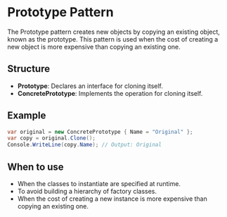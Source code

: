 # Prototype Pattern

The Prototype pattern creates new objects by copying an existing object, known as the prototype. This pattern is used when the cost of creating a new object is more expensive than copying an existing one.

## Structure

- **Prototype**: Declares an interface for cloning itself.
- **ConcretePrototype**: Implements the operation for cloning itself.

## Example

```csharp
var original = new ConcretePrototype { Name = "Original" };
var copy = original.Clone();
Console.WriteLine(copy.Name); // Output: Original
```

## When to use

- When the classes to instantiate are specified at runtime.
- To avoid building a hierarchy of factory classes.
- When the cost of creating a new instance is more expensive than copying an existing one.
